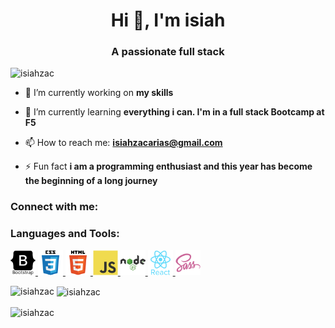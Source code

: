 <h1 align="center">Hi 👋, I'm isiah</h1>
<h3 align="center">A passionate full stack</h3>

<p align="left"> <img src="https://komarev.com/ghpvc/?username=isiahzac&label=Profile%20views&color=0e75b6&style=flat" alt="isiahzac" /> </p>

- 🔭 I’m currently working on **my skills**

- 🌱 I’m currently learning **everything i can. I'm in a full stack Bootcamp at F5**

- 📫 How to reach me: **isiahzacarias@gmail.com**

- ⚡ Fun fact **i am a programming enthusiast and this year has become the beginning of a long journey**

<h3 align="left">Connect with me:</h3>
<p align="left">
</p>

<h3 align="left">Languages and Tools:</h3>
<p align="left"> <a href="https://getbootstrap.com" target="_blank" rel="noreferrer"> <img src="https://raw.githubusercontent.com/devicons/devicon/master/icons/bootstrap/bootstrap-plain-wordmark.svg" alt="bootstrap" width="40" height="40"/> </a> <a href="https://www.w3schools.com/css/" target="_blank" rel="noreferrer"> <img src="https://raw.githubusercontent.com/devicons/devicon/master/icons/css3/css3-original-wordmark.svg" alt="css3" width="40" height="40"/> </a> <a href="https://www.w3.org/html/" target="_blank" rel="noreferrer"> <img src="https://raw.githubusercontent.com/devicons/devicon/master/icons/html5/html5-original-wordmark.svg" alt="html5" width="40" height="40"/> </a> <a href="https://developer.mozilla.org/en-US/docs/Web/JavaScript" target="_blank" rel="noreferrer"> <img src="https://raw.githubusercontent.com/devicons/devicon/master/icons/javascript/javascript-original.svg" alt="javascript" width="40" height="40"/> </a> <a href="https://nodejs.org" target="_blank" rel="noreferrer"> <img src="https://raw.githubusercontent.com/devicons/devicon/master/icons/nodejs/nodejs-original-wordmark.svg" alt="nodejs" width="40" height="40"/> </a> <a href="https://reactjs.org/" target="_blank" rel="noreferrer"> <img src="https://raw.githubusercontent.com/devicons/devicon/master/icons/react/react-original-wordmark.svg" alt="react" width="40" height="40"/> </a> <a href="https://sass-lang.com" target="_blank" rel="noreferrer"> <img src="https://raw.githubusercontent.com/devicons/devicon/master/icons/sass/sass-original.svg" alt="sass" width="40" height="40"/> </a> </p>

<p><img align="left" src="https://github-readme-stats.vercel.app/api/top-langs?username=isiahzac&show_icons=true&locale=en&layout=compact" alt="isiahzac" /></p>

<p>&nbsp;<img align="center" src="https://github-readme-stats.vercel.app/api?username=isiahzac&show_icons=true&locale=en" alt="isiahzac" /></p>

<p><img align="center" src="https://github-readme-streak-stats.herokuapp.com/?user=isiahzac&" alt="isiahzac" /></p>
